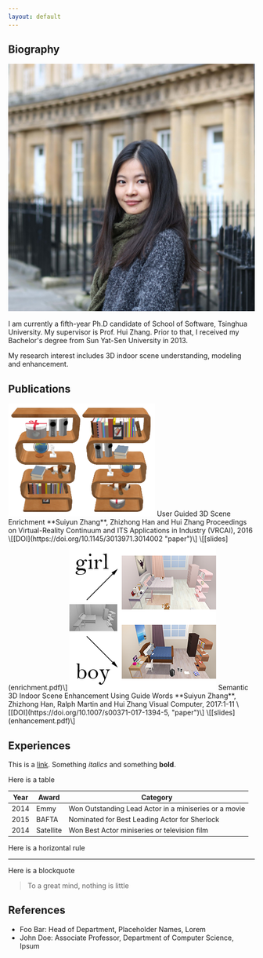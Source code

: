 ```yaml
---
layout: default
---
```


## Biography

<img class="profile-picture" src="suiyun.jpg">

I am currently a fifth-year Ph.D candidate of School of Software, Tsinghua University. My supervisor is Prof. Hui Zhang. Prior to that, I received my Bachelor's degree from Sun Yat-Sen University in 2013.

My research interest includes 3D indoor scene understanding, modeling and enhancement.

## Publications


<img class="project-picture" src="enrichment.png">
User Guided 3D Scene Enrichment  
**Suiyun Zhang**, Zhizhong Han and Hui Zhang  
Proceedings on Virtual-Reality Continuum and ITS Applications in Industry (VRCAI), 2016  
\[[DOI](https://doi.org/10.1145/3013971.3014002 "paper")\] \[[slides](enrichment.pdf)\]
  
  
  
<img class="project-picture" src="enhancement.png"> 
Semantic 3D Indoor Scene Enhancement Using Guide Words  
**Suiyun Zhang**, Zhizhong Han, Ralph Martin and Hui Zhang  
Visual Computer, 2017:1-11  
\[[DOI](https://doi.org/10.1007/s00371-017-1394-5, "paper")\] \[[slides](enhancement.pdf)\]  
  

## Experiences

This is a [link](http://google.com). Something *italics* and something **bold**.

Here is a table

Year | Award | Category
-----|-------|--------
2014 | Emmy  | Won Outstanding Lead Actor in a miniseries or a movie
2015 | BAFTA | Nominated for Best Leading Actor for Sherlock
2014 | Satellite | Won Best Actor miniseries or television film

Here is a horizontal rule

---

Here is a blockquote

> To a great mind, nothing is little

## References

* Foo Bar: Head of Department, Placeholder Names, Lorem
* John Doe: Associate Professor, Department of Computer Science, Ipsum
